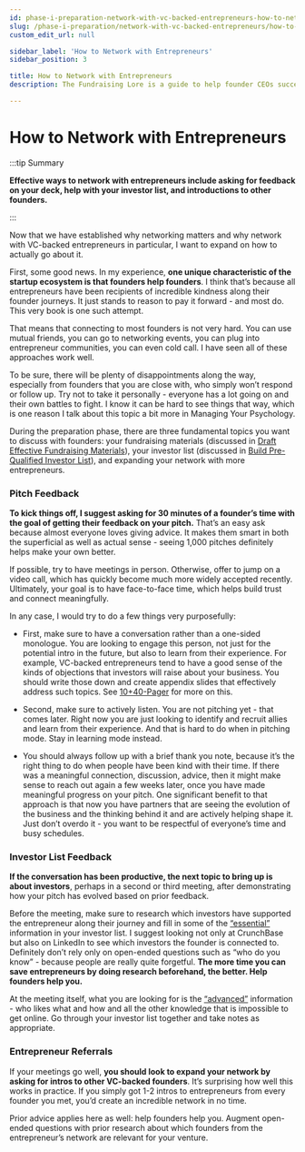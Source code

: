 ```yaml
---
id: phase-i-preparation-network-with-vc-backed-entrepreneurs-how-to-network-with-entrepreneurs
slug: /phase-i-preparation/network-with-vc-backed-entrepreneurs/how-to-network-with-entrepreneurs
custom_edit_url: null

sidebar_label: 'How to Network with Entrepreneurs'
sidebar_position: 3

title: How to Network with Entrepreneurs
description: The Fundraising Lore is a guide to help founder CEOs successfully raise early-stage VC financing from Silicon Valley investors.

---
```


# How to Network with Entrepreneurs

:::tip Summary

**Effective ways to network with entrepreneurs include asking for feedback on your deck, help with your investor list, and introductions to other founders.**

:::

Now that we have established why networking matters and why network with VC-backed entrepreneurs in particular, I want to expand on how to actually go about it.

First, some good news. In my experience, **one unique characteristic of the startup ecosystem is that founders help founders**. I think that’s because all entrepreneurs have been recipients of incredible kindness along their founder journeys. It just stands to reason to pay it forward - and most do. This very book is one such attempt.

That means that connecting to most founders is not very hard. You can use mutual friends, you can go to networking events, you can plug into entrepreneur communities, you can even cold call. I have seen all of these approaches work well. 

To be sure, there will be plenty of disappointments along the way, especially from founders that you are close with, who simply won’t respond or follow up. Try not to take it personally - everyone has a lot going on and their own battles to fight. I know it can be hard to see things that way, which is one reason I talk about this topic a bit more in Managing Your Psychology.

During the preparation phase, there are three fundamental topics you want to discuss with founders: your fundraising materials (discussed in [Draft Effective Fundraising Materials](/phase-i-preparation/draft-effective-fundraising-materials)), your investor list (discussed in [Build Pre-Qualified Investor List](/phase-i-preparation/build-pre-qualified-investor-list)), and expanding your network with more entrepreneurs.

### Pitch Feedback

**To kick things off, I suggest asking for 30 minutes of a founder’s time with the goal of getting their feedback on your pitch.** That’s an easy ask because almost everyone loves giving advice. It makes them smart in both the superficial as well as actual sense - seeing 1,000 pitches definitely helps make your own better.

If possible, try to have meetings in person. Otherwise, offer to jump on a video call, which has quickly become much more widely accepted recently. Ultimately, your goal is to have face-to-face time, which helps build trust and connect meaningfully.

In any case, I would try to do a few things very purposefully:

* First, make sure to have a conversation rather than a one-sided monologue. You are looking to engage this person, not just for the potential intro in the future, but also to learn from their experience. For example, VC-backed entrepreneurs tend to have a good sense of the kinds of objections that investors will raise about your business. You should write those down and create appendix slides that effectively address such topics. See [10+40-Pager](/phase-i-preparation/draft-effective-fundraising-materials/ten-forty-pager) for more on this.

* Second, make sure to actively listen. You are not pitching yet - that comes later. Right now you are just looking to identify and recruit allies and learn from their experience. And that is hard to do when in pitching mode. Stay in learning mode instead.

* You should always follow up with a brief thank you note, because it’s the right thing to do when people have been kind with their time. If there was a meaningful connection, discussion, advice, then it might make sense to reach out again a few weeks later, once you have made meaningful progress on your pitch. One significant benefit to that approach is that now you have partners that are seeing the evolution of the business and the thinking behind it and are actively helping shape it. Just don’t overdo it - you want to be respectful of everyone’s time and busy schedules.

### Investor List Feedback

**If the conversation has been productive, the next topic to bring up is about investors**, perhaps in a second or third meeting, after demonstrating how your pitch has evolved based on prior feedback.

Before the meeting, make sure to research which investors have supported the entrepreneur along their journey and fill in some of the [“essential”](/phase-i-preparation/build-pre-qualified-investor-list/essential-investor-pre-qualifications) information in your investor list. I suggest looking not only at CrunchBase but also on LinkedIn to see which investors the founder is connected to. Definitely don’t rely only on open-ended questions such as “who do you know” - because people are really quite forgetful. **The more time you can save entrepreneurs by doing research beforehand, the better. Help founders help you.**

At the meeting itself, what you are looking for is the [“advanced”](/phase-i-preparation/build-pre-qualified-investor-list/advanced-investor-pre-qualifications) information - who likes what and how and all the other knowledge that is impossible to get online. Go through your investor list together and take notes as appropriate. 

### Entrepreneur Referrals

If your meetings go well, **you should look to expand your network by asking for intros to other VC-backed founders**. It’s surprising how well this works in practice. If you simply got 1-2 intros to entrepreneurs from every founder you met, you’d create an incredible network in no time.

Prior advice applies here as well: help founders help you. Augment open-ended questions with prior research about which founders from the entrepreneur’s network are relevant for your venture.